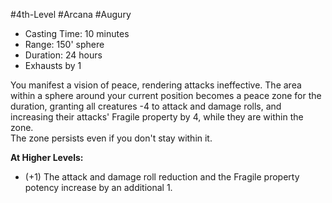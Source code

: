 #4th-Level #Arcana #Augury
 
- Casting Time: 10 minutes
- Range: 150' sphere
- Duration: 24 hours
- Exhausts by 1  

You manifest a vision of peace, rendering attacks ineffective. The area within a sphere around your current position becomes a peace zone for the duration, granting all creatures -4 to attack and damage rolls, and increasing their attacks' Fragile property by 4, while they are within the zone.  
The zone persists even if you don't stay within it.
 
**At Higher Levels:** 
* (+1) The attack and damage roll reduction and the Fragile property potency increase by an additional 1.